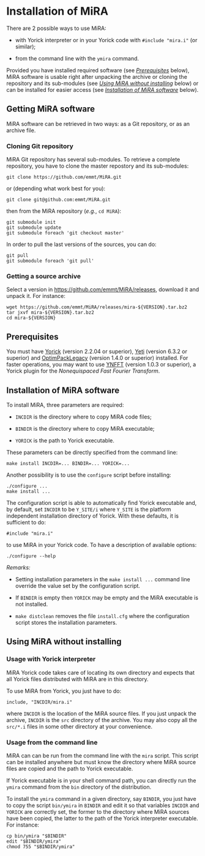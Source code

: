 # Installation of MiRA

There are 2 possible ways to use MiRA:

* with Yorick interpreter or in your Yorick code with `#include "mira.i"` (or
  similar);

* from the command line with the `ymira` command.

Provided you have installed required software (see
[*Prerequisites*](#prerequisites) below), MiRA software is usable right after
unpacking the archive or cloning the repository and its sub-modules (see
[*Using MiRA without installing*](#using-mira-without-installing) below) or can
be installed for easier access (see
[*Installation of MiRA software*](#installation-of-mira-software) below).


## Getting MiRA software

MiRA software can be retrieved in two ways: as a Git repository, or as an
archive file.


### Cloning Git repository

MiRA Git repository has several sub-modules.  To retrieve a complete
repository, you have to clone the master repostory and its sub-modules:

    git clone https://github.com/emmt/MiRA.git

or (depending what work best for you):

    git clone git@github.com:emmt/MiRA.git

then from the MiRA repository (*e.g.*, `cd MiRA`):

    git submodule init
    git submodule update
    git submodule foreach 'git checkout master'

In order to pull the last versions of the sources, you can do:

    git pull
    git submodule foreach 'git pull'


### Getting a source archive

Select a version in https://github.com/emmt/MiRA/releases, download it and
unpack it.  For instance:

    wget https://github.com/emmt/MiRA/releases/mira-${VERSION}.tar.bz2
    tar jxvf mira-${VERSION}.tar.bz2
    cd mira-${VERSION}


## Prerequisites

You must have [Yorick](http://dhmunro.github.io/yorick-doc/) (version 2.2.04 or
superior), [Yeti](https://github.com/emmt/Yeti) (version 6.3.2 or superior) and
[OptimPackLegacy](https://github.com/emmt/OptimPackLegacy) (version 1.4.0 or
superior) installed.  For faster operations, you may want to use
[YNFFT](https://github.com/emmt/ynfft) (version 1.0.3 or superior), a Yorick
plugin for the *Nonequispaced Fast Fourier Transform*.


## Installation of MiRA software

To install MiRA, three parameters are required:

* `INCDIR` is the directory where to copy MiRA code files;

* `BINDIR` is the directory where to copy MiRA executable;

* `YORICK` is the path to Yorick executable.

These parameters can be directly specified from the command line:

    make install INCDIR=... BINDIR=... YORICK=...

Another possibility is to use the `configure` script before installing:

    ./configure ...
    make install ...

The configuration script is able to automatically find Yorick executable and,
by default, set `INCDIR` to be `Y_SITE/i` where `Y_SITE` is the platform
independent installation directory of Yorick.  With these defaults, it is
sufficient to do:

    #include "mira.i"

to use MiRA in your Yorick code.  To have a description of available options:

    ./configure --help


*Remarks:*

* Setting installation parameters in the `make install ...` command line
  override the value set by the configuration script.

* If `BINDIR` is empty then `YORICK` may be empty and the MiRA executable is
  not installed.

* `make distclean` removes the file `install.cfg` where the configuration
  script stores the installation parameters.


## Using MiRA without installing

### Usage with Yorick interpreter

MiRA Yorick code takes care of locating its own directory and expects that all
Yorick files distributed with MiRA are in this directory.

To use MiRA from Yorick, you just have to do:

    include, "INCDIR/mira.i"

where `INCDIR` is the location of the MiRA source files.  If you just unpack
the archive, `INCDIR` is the `src` directory of the archive.  You may also copy
all the `src/*.i` files in some other directory at your convenience.


### Usage from the command line

MiRA can can be run from the command line with the `mira` script.  This script
can be installed anywhere but must know the directory where MiRA source files
are copied and the path to Yorick executable.

If Yorick executable is in your shell command path, you can directly run the
`ymira` command from the `bin` directory of the distribution.

To install the `ymira` command in a given directory, say `BINDIR`, you just
have to copy the script `bin/ymira` in `BINDIR` and edit it so that variables
`INCDIR` and `YORICK` are correctly set, the former to the directory where MiRA
sources have been copied, the latter to the path of the Yorick interpreter
executable.  For instance:

    cp bin/ymira "$BINDIR"
    edit "$BINDIR/ymira"
    chmod 755 "$BINDIR/ymira"
